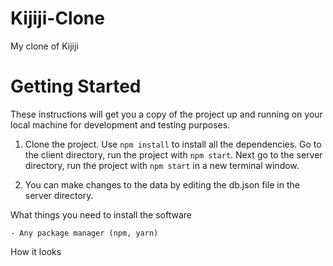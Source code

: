 # Kijiji-Clone
My clone of Kijiji

# Getting Started

These instructions will get you a copy of the project up and running on your local machine for development and testing purposes.

1. Clone the project. Use `npm install` to install all the dependencies. Go to the client directory, run the project with `npm start`. Next go to the server directory, run the project with `npm start` in a new terminal window.

2. You can make changes to the data by editing the db.json file in the server directory.


What things you need to install the software

```
- Any package manager (npm, yarn)
```

How it looks
